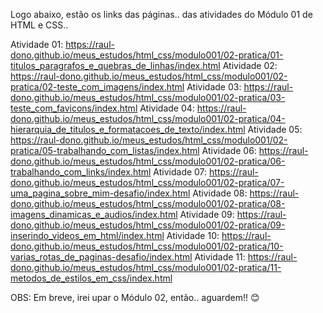 Logo abaixo, estão os links das páginas.. das atividades do Módulo 01 de HTML e CSS..

Atividade 01: https://raul-dono.github.io/meus_estudos/html_css/modulo001/02-pratica/01-titulos_paragrafos_e_quebras_de_linhas/index.html
Atividade 02: https://raul-dono.github.io/meus_estudos/html_css/modulo001/02-pratica/02-teste_com_imagens/index.html
Atividade 03: https://raul-dono.github.io/meus_estudos/html_css/modulo001/02-pratica/03-teste_com_favicons/index.html
Atividade 04: https://raul-dono.github.io/meus_estudos/html_css/modulo001/02-pratica/04-hierarquia_de_titulos_e_formatacoes_de_texto/index.html
Atividade 05: https://raul-dono.github.io/meus_estudos/html_css/modulo001/02-pratica/05-trabalhando_com_listas/index.html
Atividade 06: https://raul-dono.github.io/meus_estudos/html_css/modulo001/02-pratica/06-trabalhando_com_links/index.html
Atividade 07: https://raul-dono.github.io/meus_estudos/html_css/modulo001/02-pratica/07-uma_pagina_sobre_mim-desafio/index.html
Atividade 08: https://raul-dono.github.io/meus_estudos/html_css/modulo001/02-pratica/08-imagens_dinamicas_e_audios/index.html
Atividade 09: https://raul-dono.github.io/meus_estudos/html_css/modulo001/02-pratica/09-inserindo_videos_em_html/index.html
Atividade 10: https://raul-dono.github.io/meus_estudos/html_css/modulo001/02-pratica/10-varias_rotas_de_paginas-desafio/index.html
Atividade 11: https://raul-dono.github.io/meus_estudos/html_css/modulo001/02-pratica/11-metodos_de_estilos_em_css/index.html

OBS: Em breve, irei upar o Módulo 02, então.. aguardem!! 😊
